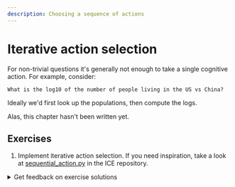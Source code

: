 ```yaml
---
description: Choosing a sequence of actions
---
```


# Iterative action selection

For non-trivial questions it's generally not enough to take a single cognitive action. For example, consider:

```
What is the log10 of the number of people living in the US vs China?
```

Ideally we'd first look up the populations, then compute the logs.

Alas, this chapter hasn't been written yet.

## Exercises

1. Implement iterative action selection. If you need inspiration, take a look at [sequential\_action.py](https://github.com/oughtinc/ice/blob/main/ice/recipes/primer/sequential\_action.py) in the ICE repository.

<details>

<summary>Get feedback on exercise solutions</summary>

If you want feedback on your exercise solutions, submit them through [this form](https://docs.google.com/forms/d/e/1FAIpQLSdNNHeQAT7GIzn4tdsVYCkrVEPMNaZmBFkZCAJdvTvLzUAnzQ/viewform). We—the team at Ought—are happy to give our quick take on whether you missed any interesting ideas.

</details>
